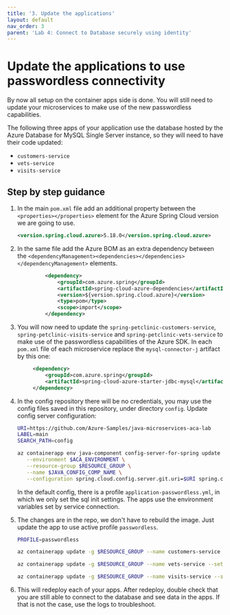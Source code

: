 ```yaml
---
title: '3. Update the applications'
layout: default
nav_order: 3
parent: 'Lab 4: Connect to Database securely using identity'
---
```


# Update the applications to use passwordless connectivity

By now all setup on the container apps side is done. You will still need to update your microservices to make use of the new passwordless capabilities.

The following three apps of your application use the database hosted by the Azure Database for MySQL Single Server instance, so they will need to have their code updated:

- `customers-service`
- `vets-service`
- `visits-service`

## Step by step guidance

1. In the main `pom.xml` file add an additional property between the `<properties></properties>` element for the Azure Spring Cloud version we are going to use.

   ```xml
   <version.spring.cloud.azure>5.18.0</version.spring.cloud.azure>
   ```

1. In the same file add the Azure BOM as an extra dependency between the `<dependencyManagement><dependencies></dependencies></dependencyManagement>` elements.

   ```xml
            <dependency>
                <groupId>com.azure.spring</groupId>
                <artifactId>spring-cloud-azure-dependencies</artifactId>
                <version>${version.spring.cloud.azure}</version>
                <type>pom</type>
                <scope>import</scope>
            </dependency> 
   ```

1. You will now need to update the `spring-petclinic-customers-service`, `spring-petclinic-visits-service` and `spring-petclinic-vets-service` to make use of the passwordless capabilities of the Azure SDK. In each `pom.xml` file of each microservice replace the `mysql-connector-j` artifact by this one:

   ```xml
        <dependency>
            <groupId>com.azure.spring</groupId>
            <artifactId>spring-cloud-azure-starter-jdbc-mysql</artifactId>
        </dependency>
   ```

1. In the config repository there will be no credentials, you may use the config files saved in this repository, under directory `config`.
   Update config server configuration:

   ```bash
   URI=https://github.com/Azure-Samples/java-microservices-aca-lab
   LABEL=main
   SEARCH_PATH=config

   az containerapp env java-component config-server-for-spring update \
      --environment $ACA_ENVIRONMENT \
      --resource-group $RESOURCE_GROUP \
      --name $JAVA_CONFIG_COMP_NAME \
      --configuration spring.cloud.config.server.git.uri=$URI spring.cloud.config.server.git.default-label=$LABEL spring.cloud.config.server.git.search-paths=$SEARCH_PATH
   ```

   In the default config, there is a profile `application-passwordless.yml`, in which we only set the sql init settings.
   The apps use the environment variables set by service connection.

1. The changes are in the repo, we don't have to rebuild the image. Just update the app to use active profile `passwordless`.

   ```bash
   PROFILE=passwordless

   az containerapp update -g $RESOURCE_GROUP --name customers-service --set-env-vars SPRING_PROFILES_ACTIVE=$PROFILE

   az containerapp update -g $RESOURCE_GROUP --name vets-service --set-env-vars SPRING_PROFILES_ACTIVE=$PROFILE

   az containerapp update -g $RESOURCE_GROUP --name visits-service --set-env-vars SPRING_PROFILES_ACTIVE=$PROFILE
   ```

1. This will redeploy each of your apps. After redeploy, double check that you are still able to connect to the database and see data in the apps. If that is not the case, use the logs to troubleshoot. 
